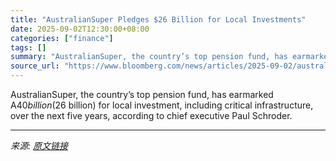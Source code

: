 ```yaml
---
title: "AustralianSuper Pledges $26 Billion for Local Investments"
date: 2025-09-02T12:30:00+08:00
categories: ["finance"]
tags: []
summary: "AustralianSuper, the country’s top pension fund, has earmarked A$40 billion ($26 billion) for local investment, including critical infrastructure, over the next five years, according to chief executiv"
source_url: "https://www.bloomberg.com/news/articles/2025-09-02/australiansuper-ceo-pledges-26-billion-for-local-investments"
---
```


AustralianSuper, the country’s top pension fund, has earmarked A$40 billion ($26 billion) for local investment, including critical infrastructure, over the next five years, according to chief executive Paul Schroder.

---

*来源: [原文链接](https://www.bloomberg.com/news/articles/2025-09-02/australiansuper-ceo-pledges-26-billion-for-local-investments)*
